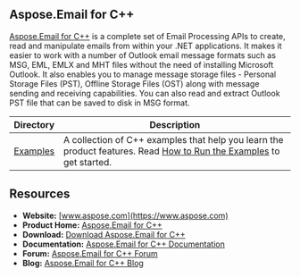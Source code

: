 ## Aspose.Email for C++

[Aspose.Email for C++](https://products.aspose.com/email/cpp) is a complete set of Email Processing APIs to create, read and manipulate emails from within your .NET applications. It makes it easier to work with a number of Outlook email message formats such as MSG, EML, EMLX and MHT files without the need of installing Microsoft Outlook. It also enables you to manage message storage files - Personal Storage Files (PST), Offline Storage Files (OST) along with message sending and receiving capabilities. You can also read and extract Outlook PST file that can be saved to disk in MSG format.


Directory | Description
--------- | -----------
[Examples](Examples)  | A collection of C++ examples that help you learn the product features. Read [How to Run the Examples](https://docs.aspose.com/display/emailcpp/How+to+Run+the+Examples) to get started.


## Resources

+ **Website:** [www.aspose.com](https://www.aspose.com)
+ **Product Home:** [Aspose.Email for C++](https://products.aspose.com/email/cpp)
+ **Download:** [Download Aspose.Email for C++](https://downloads.aspose.com/email/cpp)
+ **Documentation:** [Aspose.Email for C++ Documentation](https://docs.aspose.com/display/emailcpp/Home)
+ **Forum:** [Aspose.Email for C++ Forum](https://www.aspose.com/community/forums/aspose.email-product-family/188/showforum.aspx)
+ **Blog:** [Aspose.Email for C++ Blog](https://blog.aspose.com/category/aspose-products/aspose-email-product-family/) 
